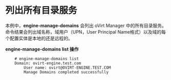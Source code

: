 # 列出所有目录服务

本例中，**engine-manage-domains** 会列出 oVirt Manager 中的所有目录服务。命令结果会列出域名称，域用户（UPN，User Principal Name格式）以及域的每个配置实体是本地的还是远程的。

**engine-manage-domains list 操作**

```
    # engine-manage-domains list
    Domain: ovirt-engine.test.com
        User name: ovirt@OVIRT-ENGINE.TEST.COM
        Manage Domains completed successfully
```
